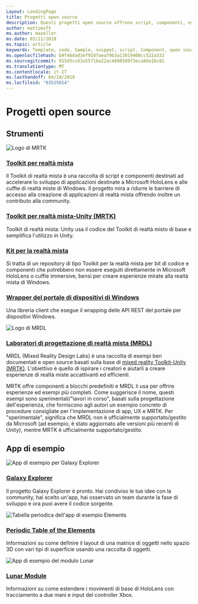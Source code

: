 ```yaml
---
Layout: LandingPage
title: Progetti open source
description: Questi progetti open source offrono script, componenti, esempi ed esempi di sviluppo di realtà mista in Microsoft che consentono di accelerare lo sviluppo di realtà mista.
author: mattzmsft
ms.author: mazeller
ms.date: 03/21/2018
ms.topic: article
keywords: Template, code, Sample, snippet, script, Component, open source, Project
ms.openlocfilehash: b9f48dad3ef918faea79b3a13019400cc522a332
ms.sourcegitcommit: 915d3cc63a5571ba22ac4608589f3eca8da1bc81
ms.translationtype: MT
ms.contentlocale: it-IT
ms.lasthandoff: 04/24/2019
ms.locfileid: "63525014"
---
```

# <a name="open-source-projects"></a>Progetti open source

## <a name="tools"></a>Strumenti

![Logo di MRTK](images/MRTK_Logo_Rev.png)

### <a name="mixed-reality-toolkithttpsgithubcommicrosoftholotoolkit"></a>[Toolkit per realtà mista](https://github.com/microsoft/HoloToolkit)

Il Toolkit di realtà mista è una raccolta di script e componenti destinati ad accelerare lo sviluppo di applicazioni destinate a Microsoft HoloLens e alle cuffie di realtà miste di Windows. Il progetto mira a ridurre le barriere di accesso alla creazione di applicazioni di realtà mista offrendo inoltre un contributo alla community. 

### <a name="mixed-reality-toolkit---unity-mrtkhttpsgithubcommicrosoftholotoolkit-unity"></a>[Toolkit per realtà mista-Unity (MRTK)](https://github.com/microsoft/HoloToolkit-Unity)

Toolkit di realtà mista: Unity usa il codice del Toolkit di realtà misto di base e semplifica l'utilizzo in Unity. 

### <a name="mixed-reality-companion-kithttpsgithubcommicrosofthololenscompanionkit"></a>[Kit per la realtà mista](https://github.com/Microsoft/HoloLensCompanionKit)

Si tratta di un repository di tipo Toolkit per la realtà mista per bit di codice e componenti che potrebbero non essere eseguiti direttamente in Microsoft HoloLens o cuffie immersive, bensì per creare esperienze mirate alla realtà mista di Windows. 

### <a name="windows-device-portal-wrapperhttpsgithubcommicrosoftwindowsdeviceportalwrapper"></a>[Wrapper del portale di dispositivi di Windows](https://github.com/Microsoft/WindowsDevicePortalWrapper)

Una libreria client che esegue il wrapping delle API REST del portale per dispositivi Windows.

![Logo di MRDL](images/MRDL_Logo_Rev.png)

### <a name="mixed-reality-design-labs-mrdlhttpsgithubcommicrosoftmrdesignlabsunity"></a>[Laboratori di progettazione di realtà mista (MRDL)](https://github.com/Microsoft/MRDesignLabs_Unity)

MRDL (Mixed Reality Design Labs) è una raccolta di esempi ben documentati e open source basati sulla base di [mixed reality Toolkit-Unity (MRTK)](https://github.com/microsoft/HoloToolkit-Unity). L'obiettivo è quello di ispirare i creatori e aiutarli a creare esperienze di realtà miste accattivanti ed efficienti.

MRTK offre componenti a blocchi predefiniti e MRDL li usa per offrire esperienze ed esempi più completi. Come suggerisce il nome, questi esempi sono sperimentali/"lavori in corso", basati sulla progettazione dell'esperienza, che forniscono agli autori un esempio concreto di procedure consigliate per l'implementazione di app, UX e MRTK. Per "sperimentale", significa che MRDL non è ufficialmente supportato/gestito da Microsoft (ad esempio, è stato aggiornato alle versioni più recenti di Unity), mentre MRTK è ufficialmente supportato/gestito.


## <a name="sample-apps"></a>App di esempio

![App di esempio per Galaxy Explorer](images/galaxyexplorer-tile.jpg)
### <a name="galaxy-explorergalaxy-explorermd"></a>[Galaxy Explorer](galaxy-explorer.md)

Il progetto Galaxy Explorer è pronto. Hai condiviso le tue idee con la community, hai scelto un'app, hai osservato un team durante la fase di sviluppo e ora puoi avere il codice sorgente. 

![Tabella periodica dell'app di esempio Elements](images/periodictableofelementsapp-tile.jpg)
### <a name="periodic-table-of-the-elementsperiodic-table-of-the-elementsmd"></a>[Periodic Table of the Elements](periodic-table-of-the-elements.md)

Informazioni su come definire il layout di una matrice di oggetti nello spazio 3D con vari tipi di superficie usando una raccolta di oggetti.

![App di esempio del modulo Lunar](images/lunar-module-tile.png)
### <a name="lunar-modulelunar-modulemd"></a>[Lunar Module](lunar-module.md)

Informazioni su come estendere i movimenti di base di HoloLens con tracciamento a due mani e input del controller Xbox.




